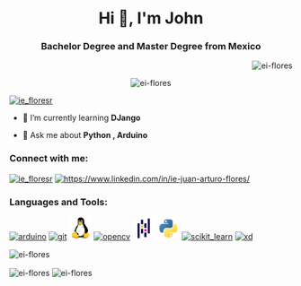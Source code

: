 <h1 align="center">Hi 👋, I'm John</h1>
<h3 align="center">Bachelor Degree and Master Degree from Mexico</h3>

<p align="right">
   <img src="https://komarev.com/ghpvc/?username=ei-flores&label=Profile%20views&color=0e75b6&style=flat" alt="ei-flores" />
</p>

<p align="center">
   <img src="https://github-profile-trophy.vercel.app/?username=ei-flores&theme=matrix" alt="ei-flores"></a>
</p>

<p align="left"> <a href="https://twitter.com/ie_floresr" target="blank"><img src="https://img.shields.io/twitter/follow/ie_floresr?logo=twitter&style=for-the-badge" alt="ie_floresr" /></a> </p>

- 🌱 I’m currently learning **DJango**

- 💬 Ask me about **Python , Arduino**


<p>
   <h3 align="left">Connect with me:</h3>
   <a href="https://twitter.com/ie_floresr" target="blank"><img align="center" src="https://raw.githubusercontent.com/rahuldkjain/github-profile-readme-generator/master/src/images/icons/Social/twitter.svg" alt="ie_floresr" height="30" width="40"></a>
   <a href="https://linkedin.com/in/ie-juan-arturo-flores/" target="blank"><img align="center" src="https://raw.githubusercontent.com/rahuldkjain/github-profile-readme-generator/master/src/images/icons/Social/linked-in-alt.svg" alt="https://www.linkedin.com/in/ie-juan-arturo-flores/" height="30" width="40"></a>
</p>

<p>
   <h3 align="left">Languages and Tools:</h3>
   <a href="https://www.arduino.cc/" target="_blank" rel="noreferrer">
   <img src="https://cdn.worldvectorlogo.com/logos/arduino-1.svg" alt="arduino" width="40" height="40"></a>
   <a href="https://git-scm.com/" target="_blank" rel="noreferrer">
   <img src="https://www.vectorlogo.zone/logos/git-scm/git-scm-icon.svg" alt="git" width="40" height="40"></a>
   <a href="https://www.linux.org/" target="_blank" rel="noreferrer">
   <img src="https://raw.githubusercontent.com/devicons/devicon/master/icons/linux/linux-original.svg" alt="linux" width="40" height="40"></a>
   <a href="https://opencv.org/" target="_blank" rel="noreferrer">
   <img src="https://www.vectorlogo.zone/logos/opencv/opencv-icon.svg" alt="opencv" width="40" height="40"></a>
   <a href="https://pandas.pydata.org/" target="_blank" rel="noreferrer">
   <img src="https://raw.githubusercontent.com/devicons/devicon/2ae2a900d2f041da66e950e4d48052658d850630/icons/pandas/pandas-original.svg" alt="pandas" width="40" height="40"></a>
   <a href="https://www.python.org" target="_blank" rel="noreferrer">
   <img src="https://raw.githubusercontent.com/devicons/devicon/master/icons/python/python-original.svg" alt="python" width="40" height="40"></a>
   <a href="https://scikit-learn.org/" target="_blank" rel="noreferrer">
   <img src="https://upload.wikimedia.org/wikipedia/commons/0/05/Scikit_learn_logo_small.svg" alt="scikit_learn" width="40" height="40"></a>
   <a href="https://www.adobe.com/products/xd.html" target="_blank" rel="noreferrer">
   <img src="https://cdn.worldvectorlogo.com/logos/adobe-xd.svg" alt="xd" width="40" height="40"></a>
</p>
   





<p>
   <img align="center" src="https://github-readme-stats.vercel.app/api/top-langs?username=ei-flores&show_icons=true&theme=dark&title_color=2205ff&text_color=fff700&bg_color=0e0123&hide_border=true&cache_seconds=1800&locale=en&layout=compact" alt="ei-flores" /></p>

<p>
   <img align="center" src="https://github-readme-stats.vercel.app/api?username=ei-flores&show_icons=true&theme=blue-green" alt="ei-flores" />
   <img align="center" src="https://streak-stats.demolab.com/?user=ei-flores&theme=blue-green" alt="ei-flores" />
</p>

